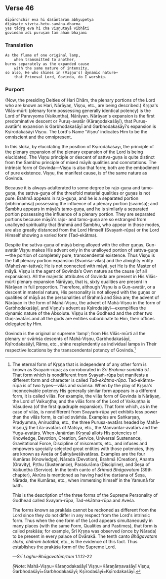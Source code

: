 ## Verse 46

    dīpārchchir eva hi daśāntaram abhyupetya
    dīpāyate vivṛta-hetu-samāna-dharma
    yas tādṛg eva hi cha viṣṇutayā vibhāti
    govindam ādi puruṣaṁ tam ahaṁ bhajāmi

### Translation

    As the flame of one original lamp,
        when transmitted to another,
    burns separately as the expanded cause
        with the same nature of intensity,
    so also, He who shines in (Viṣṇu's) dynamic nature—
        that Primeval Lord, Govinda, do I worship.

### Purport

(Now, the presiding Deities of Hari Dhām, the plenary portions of the Lord who are known as Hari, Nārāyaṇ, Viṣṇu, etc., are being described.) Kṛṣṇa's Vilās-mūrti (plenary form possessing generally identical potency) is the Lord of Paravyoma (Vaikuṇṭha), Nārāyaṇ. Nārāyaṇ's expansion is the first predominative descent or Puruṣ-avatār (Kāraṇodakaśāyī), that Puruṣ-avatār's expansion is Garbhodakaśāyī and Garbhodakaśāyī's expansion is Kṣīrodakaśāyī Viṣṇu. The Lord's Name 'Viṣṇu' indicates Him to be the omniscient and the omnipresent.

In this śloka, by elucidating the position of Kṣīrodakaśāyī, the principle of the plenary expansion of the plenary expansion of the Lord is being elucidated. The Viṣṇu principle or descent of sattva-guṇa is quite distinct from the Śambhu principle of mixed māyik qualities and connotations. The intrinsic form of Govinda—Viṣṇu is also that form; both are the embodiment of pure existence. Viṣṇu, the manifest cause, is of the same nature as Govinda.

Because it is always adulterated to some degree by rajo-guṇa and tamo-guṇa, the sattva-guṇa of the threefold material qualities or guṇas is not pure. Brahmā appears in rajo-guṇa, and he is a separated portion (vibhinnāṁśa) possessing the influence of a plenary portion (svāṁśa); and Śambhu appears in māyā's tamo-guṇa, and he is similarly a separated portion possessing the influence of a plenary portion. They are separated portions because māyā's rajo- and tamo-guṇa are so estranged from unalloyed spirituality that Brahmā and Śambhu, who appear in those modes, are also greatly distanced from the Lord Himself (Svayaṁ-rūpa) or the Lord Himself showing a varied form (Tad-ekātma).

Despite the sattva-guṇa of māyā being alloyed with the other guṇas, Guṇ-avatār Viṣṇu makes His advent only in the unalloyed portion of sattva-guṇa—the portion of completely pure, transcendental existence. Thus Viṣṇu is the full plenary portion expansion (Svāṁśa-vilās) and the almighty entity (Maheśvar-tattva); He is not connected with māyā, yet He is the Master of māyā. Viṣṇu is the agent of Govinda's Own nature as the cause (of all expansions). All the majestic attributes of Govinda are present in His Vilās-mūrti plenary expansion Nārāyaṇ, that is, sixty qualities are present in Nārāyaṇ in full proportion. Therefore, although Viṣṇu is a Guṇ-avatār, or a descent in material nature, His personality is not alloyed with the guṇas or qualities of māyā as the personalities of Brahmā and Śiva are; the advent of Nārāyaṇ in the form of Mahā-Viṣṇu, the advent of Mahā-Viṣṇu in the form of Garbhodakaśāyī, and Viṣṇu's advent as Kṣīrodaśāyī—exemplifies the dynamic nature of the Absolute. Viṣṇu is the Godhead and the other two Guṇ-avatārs and all the gods are entities subordinate to Him, their offices delegated by Him.

Govinda is the original or supreme 'lamp'; from His Vilās-mūrti all the plenary or svāṁśa descents of Mahā-Viṣṇu, Garbhodakaśāyī, Kṣīrodakaśāyī, Rāma, etc., shine resplendently as individual lamps in Their respective locations by the transcendental potency of Govinda.[^1]

[^1]: The eternal form of Kṛṣṇa that is independent of any other form is known as Svayaṁ-rūpa; as corroborated in *Śrī Brahma-saṁhitā* 5.1. That form which is nondifferent from Svayaṁ-rūpa but manifests a different form and character is called *Tad-ekātma-rūpa*. Tad-ekātma-rūpa is of two types—vilās and svāṁśa. When by the play of Kṛṣṇa's inconceivable potency His generally similar form appears in a different form, it is called vilās. For example, the vilās form of Govinda is Nārāyaṇ, the Lord of Vaikuṇṭha; and the vilās form of the Lord of Vaikuṇṭha is Vāsudeva (of the first quadruple expansion). That form which, as in the case of vilās, is nondifferent from Svayaṁ-rūpa yet exhibits less power than the vilās form, is called svāṁśa. Examples are Saṅkarṣaṇ, Pradyumna, Aniruddha, etc., the three Puruṣa-avatārs headed by Mahā-Viṣṇu,§ the Līla-avatārs of Matsya, etc., the Manvantar-avatārs and the Yuga-avatārs. When Janārdan (Kṛṣṇa) allots His potencies of Knowledge, Devotion, Creation, Service, Universal Sustenance, Gravitational Force, Discipline of miscreants, etc., and infuses and empowers specially selected great entities with those potencies, they are known as Āveśa or Śaktyāveśāvatāras. Examples are the four Kumāras (Knowledge), Nārada (Devotion), Brahmā (Creation), Ananta (Gravity), Pṛthu (Sustenance), Paraśurāma (Discipline), and Śeṣa of Vaikuṇṭha (Service). In the tenth canto of *Śrīmad Bhāgavatam* (39th chapter), Akrūra is mentioned as having had the darśana of Śeṣa, Nārada, the Kumāras, etc., when immersing himself in the Yamunā for bath.

    This is the description of the three forms of the Supreme Personality of Godhead called Svayaṁ-rūpa, Tad-ekātma-rūpa and Āveśa.

    The forms known as prakāśa cannot be reckoned as different from the Lord since they do not differ in any respect from the Lord's intrinsic form. Thus when the one form of the Lord appears simultaneously in many places (with the same Form, Qualities and Pastimes), that form is called prakāśa; for example, Śrī Kṛṣṇa was observed (once by Nārada) to be present in every palace of Dvārakā. The tenth canto *Bhāgavatam śloka, chitraṁ bataitat*, etc., is the evidence of this fact. Thus establishes the prakāśa form of the Supreme Lord.

    —*Śrī Laghu-Bhāgavatāmṛtam* 1.1.12-22

    *§Note*: Mahā-Viṣṇu=Kāraṇodakaśāyī Viṣṇu=Kāraṇārṇavaśāyī Viṣṇu; Garbhodaśāyī=Garbhodakaśāyī; Kṣīrodaśāyī=Kṣīrodakaśāyī.
